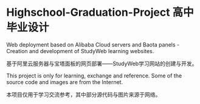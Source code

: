 # Highschool-Graduation-Project 高中毕业设计
Web deployment based on Alibaba Cloud servers and Baota panels - Creation and development of StudyWeb learning websites.

基于阿里云服务器与宝塔面板的网页部署——StudyWeb学习网站的创建与开发。

This project is only for learning, exchange and reference. Some of the source code and images are from the Internet.

本项目仅用于学习交流参考，其中部分源代码与图片来源于网络。
